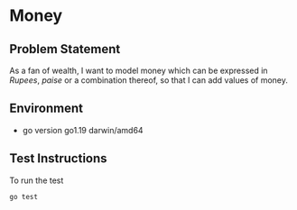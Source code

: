 # Money

## Problem Statement

As a fan of wealth,
I want to model money which can be expressed in *Rupees*, *paise* or a combination thereof, so that I can add values of money.

## Environment

* go version go1.19 darwin/amd64

## Test Instructions

To run the test

    go test
